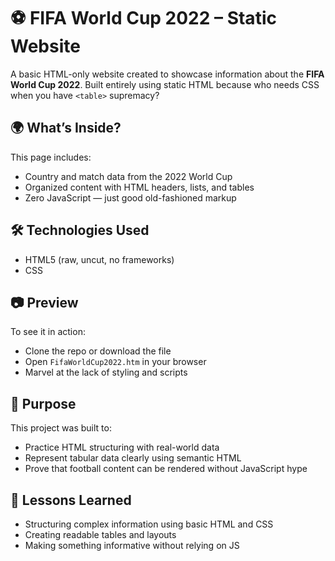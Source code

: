 # ⚽ FIFA World Cup 2022 – Static Website

A basic HTML-only website created to showcase information about the **FIFA World Cup 2022**. Built entirely using static HTML because who needs CSS when you have `<table>` supremacy?

## 🌍 What’s Inside?

This page includes:
- Country and match data from the 2022 World Cup  
- Organized content with HTML headers, lists, and tables  
- Zero JavaScript — just good old-fashioned markup

## 🛠️ Technologies Used

- HTML5 (raw, uncut, no frameworks)
- CSS

## 📷 Preview

To see it in action:
- Clone the repo or download the file
- Open `FifaWorldCup2022.htm` in your browser
- Marvel at the lack of styling and scripts

## 🎯 Purpose

This project was built to:
- Practice HTML structuring with real-world data  
- Represent tabular data clearly using semantic HTML  
- Prove that football content can be rendered without JavaScript hype

## 🧠 Lessons Learned

- Structuring complex information using basic HTML and CSS
- Creating readable tables and layouts  
- Making something informative without relying on JS

